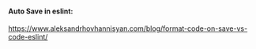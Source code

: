 #### Auto Save in eslint:
https://www.aleksandrhovhannisyan.com/blog/format-code-on-save-vs-code-eslint/